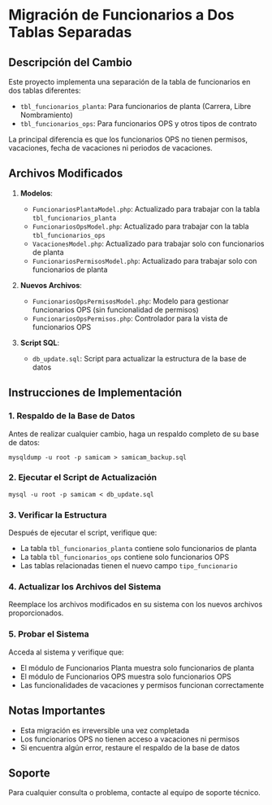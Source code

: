 # Migración de Funcionarios a Dos Tablas Separadas

## Descripción del Cambio

Este proyecto implementa una separación de la tabla de funcionarios en dos tablas diferentes:
- `tbl_funcionarios_planta`: Para funcionarios de planta (Carrera, Libre Nombramiento)
- `tbl_funcionarios_ops`: Para funcionarios OPS y otros tipos de contrato

La principal diferencia es que los funcionarios OPS no tienen permisos, vacaciones, fecha de vacaciones ni periodos de vacaciones.

## Archivos Modificados

1. **Modelos**:
   - `FuncionariosPlantaModel.php`: Actualizado para trabajar con la tabla `tbl_funcionarios_planta`
   - `FuncionariosOpsModel.php`: Actualizado para trabajar con la tabla `tbl_funcionarios_ops`
   - `VacacionesModel.php`: Actualizado para trabajar solo con funcionarios de planta
   - `FuncionariosPermisosModel.php`: Actualizado para trabajar solo con funcionarios de planta

2. **Nuevos Archivos**:
   - `FuncionariosOpsPermisosModel.php`: Modelo para gestionar funcionarios OPS (sin funcionalidad de permisos)
   - `FuncionariosOpsPermisos.php`: Controlador para la vista de funcionarios OPS

3. **Script SQL**:
   - `db_update.sql`: Script para actualizar la estructura de la base de datos

## Instrucciones de Implementación

### 1. Respaldo de la Base de Datos
Antes de realizar cualquier cambio, haga un respaldo completo de su base de datos:
```
mysqldump -u root -p samicam > samicam_backup.sql
```

### 2. Ejecutar el Script de Actualización
```
mysql -u root -p samicam < db_update.sql
```

### 3. Verificar la Estructura
Después de ejecutar el script, verifique que:
- La tabla `tbl_funcionarios_planta` contiene solo funcionarios de planta
- La tabla `tbl_funcionarios_ops` contiene solo funcionarios OPS
- Las tablas relacionadas tienen el nuevo campo `tipo_funcionario`

### 4. Actualizar los Archivos del Sistema
Reemplace los archivos modificados en su sistema con los nuevos archivos proporcionados.

### 5. Probar el Sistema
Acceda al sistema y verifique que:
- El módulo de Funcionarios Planta muestra solo funcionarios de planta
- El módulo de Funcionarios OPS muestra solo funcionarios OPS
- Las funcionalidades de vacaciones y permisos funcionan correctamente

## Notas Importantes
- Esta migración es irreversible una vez completada
- Los funcionarios OPS no tienen acceso a vacaciones ni permisos
- Si encuentra algún error, restaure el respaldo de la base de datos

## Soporte
Para cualquier consulta o problema, contacte al equipo de soporte técnico.